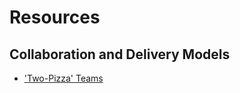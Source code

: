 # Resources

## Collaboration and Delivery Models

- ['Two-Pizza' Teams](https://docs.aws.amazon.com/whitepapers/latest/introduction-devops-aws/two-pizza-teams.html)

